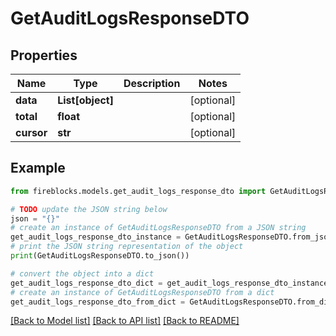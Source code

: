 # GetAuditLogsResponseDTO


## Properties

Name | Type | Description | Notes
------------ | ------------- | ------------- | -------------
**data** | **List[object]** |  | [optional] 
**total** | **float** |  | [optional] 
**cursor** | **str** |  | [optional] 

## Example

```python
from fireblocks.models.get_audit_logs_response_dto import GetAuditLogsResponseDTO

# TODO update the JSON string below
json = "{}"
# create an instance of GetAuditLogsResponseDTO from a JSON string
get_audit_logs_response_dto_instance = GetAuditLogsResponseDTO.from_json(json)
# print the JSON string representation of the object
print(GetAuditLogsResponseDTO.to_json())

# convert the object into a dict
get_audit_logs_response_dto_dict = get_audit_logs_response_dto_instance.to_dict()
# create an instance of GetAuditLogsResponseDTO from a dict
get_audit_logs_response_dto_from_dict = GetAuditLogsResponseDTO.from_dict(get_audit_logs_response_dto_dict)
```
[[Back to Model list]](../README.md#documentation-for-models) [[Back to API list]](../README.md#documentation-for-api-endpoints) [[Back to README]](../README.md)


